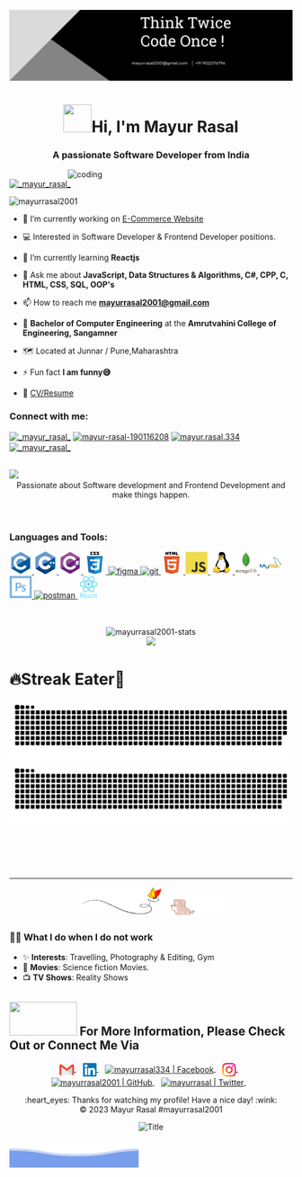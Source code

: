 ![logo](https://github.com/mayurrasal2001/mayurrasal2001/blob/main/Black%20Modern%20Personal%20LinkedIn%20Banner(PNG).png)
<h1 align="center"><img src="https://raw.githubusercontent.com/nixin72/nixin72/master/wave.gif" height="50" width="50"></img>Hi, I'm Mayur Rasal</h1>
<h3 align="center">A passionate Software Developer from India</h3>
<img align="right" alt="coding" width="400" src="https://www.lambdatest.com/resources/images/news24.gif"
     

<p align="left"> <a href="https://twitter.com/_mayur_rasal_" target="blank"><img src="https://img.shields.io/twitter/follow/_mayur_rasal_?logo=twitter&style=for-the-badge" alt="_mayur_rasal_" /></a> </p>

<p align="left"> <img src="https://komarev.com/ghpvc/?username=mayurrasal2001&label=Profile%20views&color=0e75b6&style=flat" alt="mayurrasal2001" /> </p>


- 🔭 I’m currently working on [E-Commerce Website](https://mayurrasal.mayurrasal2001.repl.co)
- 💻 Interested in Software Developer & Frontend Developer positions.
- 🌱 I’m currently learning **Reactjs**

- 💬 Ask me about **JavaScript, Data Structures & Algorithms, C#, CPP, C, HTML, CSS, SQL, OOP's**

- 📫 How to reach me **mayurrasal2001@gmail.com**

- 📄 **Bachelor of Computer Engineering** at the **Amrutvahini College of Engineering, Sangamner**
- 🗺️ Located at Junnar / Pune,Maharashtra
- ⚡ Fun fact **I am funny😅**
- 💼 [CV/Resume](https://drive.google.com/file/d/1A137GEc6if16Vl7QhA4N7IRxND6Z3Kt-/view?usp=sharing "CV/Resume")


<h3 align="left">Connect with me:</h3>
<p align="left">
<a href="https://twitter.com/_mayur_rasal_" target="blank"><img align="center" src="https://raw.githubusercontent.com/rahuldkjain/github-profile-readme-generator/master/src/images/icons/Social/twitter.svg" alt="_mayur_rasal_" height="30" width="40" /></a>
<a href="https://linkedin.com/in/mayur-rasal-190116208" target="blank"><img align="center" src="https://raw.githubusercontent.com/rahuldkjain/github-profile-readme-generator/master/src/images/icons/Social/linked-in-alt.svg" alt="mayur-rasal-190116208" height="30" width="40" /></a>
<a href="https://fb.com/mayur.rasal.334" target="blank"><img align="center" src="https://raw.githubusercontent.com/rahuldkjain/github-profile-readme-generator/master/src/images/icons/Social/facebook.svg" alt="mayur.rasal.334" height="30" width="40" /></a>
<a href="https://instagram.com/_mayur_rasal_" target="blank"><img align="center" src="https://raw.githubusercontent.com/rahuldkjain/github-profile-readme-generator/master/src/images/icons/Social/instagram.svg" alt="_mayur_rasal_" height="30" width="40" /></a>
</p>

<br>
  
<img src="https://imgur.com/rilHVxA.png"/> 

<center>Passionate about Software development and Frontend Development and make things happen.</center>

<br>
<br>

<h3 align="left">Languages and Tools:</h3>
<p align="left"> <a href="https://www.cprogramming.com/" target="_blank" rel="noreferrer"> <img src="https://raw.githubusercontent.com/devicons/devicon/master/icons/c/c-original.svg" alt="c" width="40" height="40"/> </a> <a href="https://www.w3schools.com/cpp/" target="_blank" rel="noreferrer"> <img src="https://raw.githubusercontent.com/devicons/devicon/master/icons/cplusplus/cplusplus-original.svg" alt="cplusplus" width="40" height="40"/> </a> <a href="https://www.w3schools.com/cs/" target="_blank" rel="noreferrer"> <img src="https://raw.githubusercontent.com/devicons/devicon/master/icons/csharp/csharp-original.svg" alt="csharp" width="40" height="40"/> </a> <a href="https://www.w3schools.com/css/" target="_blank" rel="noreferrer"> <img src="https://raw.githubusercontent.com/devicons/devicon/master/icons/css3/css3-original-wordmark.svg" alt="css3" width="40" height="40"/> </a> <a href="https://www.figma.com/" target="_blank" rel="noreferrer"> <img src="https://www.vectorlogo.zone/logos/figma/figma-icon.svg" alt="figma" width="40" height="40"/> </a> <a href="https://git-scm.com/" target="_blank" rel="noreferrer"> <img src="https://www.vectorlogo.zone/logos/git-scm/git-scm-icon.svg" alt="git" width="40" height="40"/> </a> <a href="https://www.w3.org/html/" target="_blank" rel="noreferrer"> <img src="https://raw.githubusercontent.com/devicons/devicon/master/icons/html5/html5-original-wordmark.svg" alt="html5" width="40" height="40"/> </a> <a href="https://developer.mozilla.org/en-US/docs/Web/JavaScript" target="_blank" rel="noreferrer"> <img src="https://raw.githubusercontent.com/devicons/devicon/master/icons/javascript/javascript-original.svg" alt="javascript" width="40" height="40"/> </a> <a href="https://www.linux.org/" target="_blank" rel="noreferrer"> <img src="https://raw.githubusercontent.com/devicons/devicon/master/icons/linux/linux-original.svg" alt="linux" width="40" height="40"/> </a> <a href="https://www.mongodb.com/" target="_blank" rel="noreferrer"> <img src="https://raw.githubusercontent.com/devicons/devicon/master/icons/mongodb/mongodb-original-wordmark.svg" alt="mongodb" width="40" height="40"/> </a> <a href="https://www.mysql.com/" target="_blank" rel="noreferrer"> <img src="https://raw.githubusercontent.com/devicons/devicon/master/icons/mysql/mysql-original-wordmark.svg" alt="mysql" width="40" height="40"/> </a> <a href="https://www.photoshop.com/en" target="_blank" rel="noreferrer"> <img src="https://raw.githubusercontent.com/devicons/devicon/master/icons/photoshop/photoshop-line.svg" alt="photoshop" width="40" height="40"/> </a> <a href="https://postman.com" target="_blank" rel="noreferrer"> <img src="https://www.vectorlogo.zone/logos/getpostman/getpostman-icon.svg" alt="postman" width="40" height="40"/> </a> <a href="https://reactjs.org/" target="_blank" rel="noreferrer"> <img src="https://raw.githubusercontent.com/devicons/devicon/master/icons/react/react-original-wordmark.svg" alt="react" width="40" height="40"/> </a> </p>

<br>
<br>


<!-- <div align="center">
<img height="150em" src="https://github-readme-stats.vercel.app/api/top-langs/?username=mayurrasal2001&layout=compact&show_icon=true&theme=algolia" alt="mayurrasal2001-langs"/>
<img height="150em" src="https://github-readme-stats.vercel.app/api/?username=mayurrasal2001&layout=compact&show_icon=true&theme=algolia" alt="mayurrasal2001-stats"/>
</div>
<div align="center">
  <img src="http://github-readme-streak-stats.herokuapp.com?user=mayurrasal2001&theme=algolia&background=0d1117&hide_border=true" />
</div>
 -->
 
 

<div align="center">
<!-- <img height="150em" src="https://github-readme-stats.vercel.app/api/top-langs/?username=mayurrasal2001&layout=compact&show_icon=true&theme=algolia" alt="mayurrasal2001-langs"/> -->
<img height="150em" src="https://github-readme-stats.vercel.app/api/?username=mayurrasal2001&layout=compact&show_icon=true&theme=algolia" alt="mayurrasal2001-stats"/>
</div>
<div align="center">
  <img src="http://github-readme-streak-stats.herokuapp.com?user=mayurrasal2001&theme=algolia&background=0d1117&hide_border=true" />
</div>






# 🔥Streak Eater🐍
![github contribution grid snake animation](https://raw.githubusercontent.com/platane/platane/output/github-contribution-grid-snake-dark.svg#gh-dark-mode-only)
![github contribution grid snake animation](https://raw.githubusercontent.com/platane/platane/output/github-contribution-grid-snake.svg#gh-light-mode-only)
# <br>


---
<div align="center">
<img src="butterfly.gif" width=30%><img src="dog.gif" width=20%>
</div>
  
 ### 🙎‍♂️ What I do when I do not work
- ✨ **Interests**: Travelling, Photography & Editing, Gym
- 🎥 **Movies**: Science fiction Movies.
- 📺 **TV Shows**: Reality Shows

## <img src='https://raw.githubusercontent.com/ShahriarShafin/ShahriarShafin/main/Assets/handshake.gif' height="60" width="120"> For More Information, Please Check Out or Connect Me Via
<p align="center">

  <a href="mailto:mayurrasal2001@gmail.com" >
    <img align="center" alt="mayurrasal2001 | Gmail" width="26px" src="https://github.com/SatYu26/SatYu26/blob/master/Assets/Gmail.svg" />
  </a> &nbsp;&nbsp;
  
  <a href="https://www.linkedin.com/in/mayur-rasal-190116208/" target="_blank">
    <img align="center" alt="mayurrasal2001 | Linkedin" width="24px" src="https://github.com/SatYu26/SatYu26/blob/master/Assets/Linkedin.svg" />
  </a> &nbsp;&nbsp;
  
  <a href="https://www.facebook.com/mayur.rasal.334/" target="_blank">
      <img align="center" alt="mayurrasal334 | Facebook" width="24px" src="https://upload.wikimedia.org/wikipedia/en/thumb/0/04/Facebook_f_logo_%282021%29.svg/100px-Facebook_f_logo_%282021%29.svg.png" />
  </a> &nbsp;&nbsp;
  
  <a href="https://www.instagram.com/_mayur_rasal_/" target="_blank">
    <img align="center" alt="_mayu_rrasal_ | Instagram" width="24px" src="https://github.com/SatYu26/SatYu26/blob/master/Assets/Instagram.svg" />
  </a> &nbsp;&nbsp;
  
  <a href="https://profile-summary-for-github.herokuapp.com/user/mayurrasal2001" target="_blank">
    <img align="center" alt="mayurrasal2001 | GitHub" width="26px" src="https://upload.wikimedia.org/wikipedia/commons/thumb/a/ae/Github-desktop-logo-symbol.svg/1024px-Github-desktop-logo-symbol.svg.png" />
  </a> &nbsp;&nbsp;
  
  
  <a href="https://twitter.com/_mayur_rasal_" target="_blank">
    <img align="center" alt="mayurrasal | Twitter" width="32px" src="https://upload.wikimedia.org/wikipedia/commons/thumb/4/4f/Twitter-logo.svg/768px-Twitter-logo.svg.png?20211104142029" />
  </a> &nbsp;&nbsp;
<p> 

<div align="center">
  :heart_eyes: Thanks for watching my profile! Have a nice day! :wink: <br/>
  &copy; 2023 Mayur Rasal #mayurrasal2001
</div>


<div align="center">
  
<img src="https://readme-typing-svg.herokuapp.com?font=Architects+Daughter&color=%2300FF00&size=50&center=true&vCenter=true&height=60&width=900&lines=See+you+soon!!;Come+again+to+see+my+world!" alt="Title"></img>
  
</div>

</p>


![Mayur Rasal](https://github.com/mayurrasal2001/mayurrasal2001/blob/main/bottom_header.svg)
<br>



